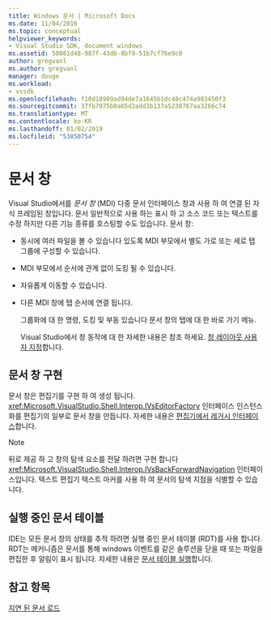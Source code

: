 ```yaml
---
title: Windows 문서 | Microsoft Docs
ms.date: 11/04/2016
ms.topic: conceptual
helpviewer_keywords:
- Visual Studio SDK, document windows
ms.assetid: 50081d48-987f-43db-8bf9-51b7cf76e9c0
author: gregvanl
ms.author: gregvanl
manager: douge
ms.workload:
- vssdk
ms.openlocfilehash: f10d18989ad94de7a1645b1dc48c474a983450f3
ms.sourcegitcommit: 37fb7075b0a65d2add3b137a5230767aa3266c74
ms.translationtype: MT
ms.contentlocale: ko-KR
ms.lasthandoff: 01/02/2019
ms.locfileid: "53850754"
---
```

# <a name="document-windows"></a>문서 창
Visual Studio에서를 *문서 창* (MDI) 다중 문서 인터페이스 창과 사용 하 여 연결 된 자식 프레임된 창입니다. 문서 일반적으로 사용 하는 표시 하 고 소스 코드 또는 텍스트를 수정 하지만 다른 기능 종류를 호스팅할 수도 있습니다. 문서 창:  
  
- 동시에 여러 파일을 볼 수 있습니다 있도록 MDI 부모에서 별도 가로 또는 세로 탭 그룹에 구성할 수 있습니다.  
  
- MDI 부모에서 순서에 관계 없이 도킹 될 수 있습니다.  
  
- 자유롭게 이동할 수 있습니다.  
  
- 다른 MDI 창에 탭 순서에 연결 됩니다.  
  
  그룹화에 대 한 명령, 도킹 및 부동 있습니다 문서 창의 탭에 대 한 바로 가기 메뉴.  
  
  Visual Studio에서 창 동작에 대 한 자세한 내용은 참조 하세요. [창 레이아웃 사용자 지정](../../ide/customizing-window-layouts-in-visual-studio.md)합니다.  
  
## <a name="document-window-implementation"></a>문서 창 구현  
 문서 창은 편집기를 구현 하 여 생성 됩니다. <xref:Microsoft.VisualStudio.Shell.Interop.IVsEditorFactory> 인터페이스 인스턴스화를 편집기의 일부로 문서 창을 만듭니다. 자세한 내용은 [편집기에서 레거시 인터페이스](../../extensibility/legacy-interfaces-in-the-editor.md)합니다.  
  
> [!NOTE]
>  뒤로 제공 하 고 창의 탐색 요소를 전달 하려면 구현 합니다 <xref:Microsoft.VisualStudio.Shell.Interop.IVsBackForwardNavigation> 인터페이스입니다. 텍스트 편집기 텍스트 마커를 사용 하 여 문서의 탐색 지점을 식별할 수 있습니다.  
  
## <a name="the-running-document-table"></a>실행 중인 문서 테이블  
 IDE는 모든 문서 창의 상태를 추적 하려면 실행 중인 문서 테이블 (RDT)를 사용 합니다. RDT는 메커니즘은 문서를 통해 windows 이벤트를 같은 솔루션을 닫을 때 또는 파일을 편집한 후 알림이 표시 됩니다. 자세한 내용은 [문서 테이블 실행](../../extensibility/internals/running-document-table.md)합니다.  
  
## <a name="see-also"></a>참고 항목  
 [지연 된 문서 로드](../../extensibility/internals/delayed-document-loading.md)